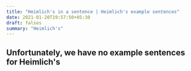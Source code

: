 ```yaml
---
title: "Heimlich's in a sentence | Heimlich's example sentences"
date: 2021-01-20T19:57:50+05:30
draft: falses
summary: "Heimlich's"
---
```

## Unfortunately, we have no example sentences for Heimlich's                 
